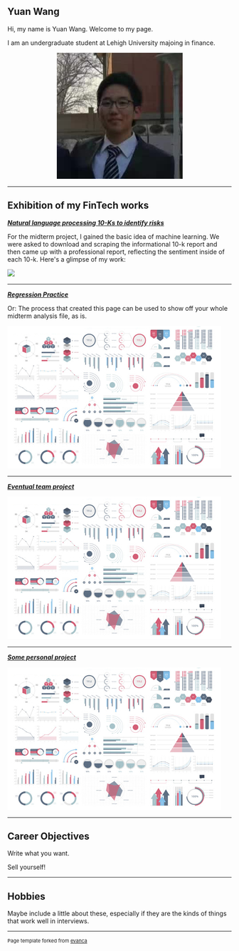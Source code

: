 ## Yuan Wang

Hi, my name is Yuan Wang. Welcome to my page.

I am an undergraduate student at Lehigh University majoing in finance.

<!-- Upload your own photo and change the path -->

<p style="text-align:center;">
  <img src="images/Pfp.jpg">
</p>

---

## Exhibition of my FinTech works

<!-- You can link to other websites, PDFs in this repo, and other pages in this repo -->

_**[Natural language processing 10-Ks to identify risks](report.md)**_

For the midterm project, I gained the basic idea of machine learning. We were asked to download and scraping the informational 10-k report and then came up with a professional report, reflecting the sentiment inside of each 10-k. Here's a glimpse of my work:

<img src="972de6d2f61313c954ae23bd45b6daf.png"/>

---

_**[Regression Practice](Regression_practice)**_

Or: The process that created this page can be used to show off your whole midterm analysis file, as is.

<img src="images/dummy_thumbnail.jpg?raw=true"/>

---

_**[Eventual team project](https://donbowen.github.io/teamproject/)**_

<img src="images/dummy_thumbnail.jpg?raw=true"/>

---

_**[Some personal project](/pdf/sample_presentation.pdf)**_

<img src="images/dummy_thumbnail.jpg?raw=true"/>

---

## Career Objectives

Write what you want. 

Sell yourself!

---

## Hobbies

Maybe include a little about these, especially if they are the kinds of things that work well in interviews.

---
<p style="font-size:11px">Page template forked from <a href="https://github.com/evanca/quick-portfolio">evanca</a></p>
<!-- Remove above link if you don't want to attibute -->
